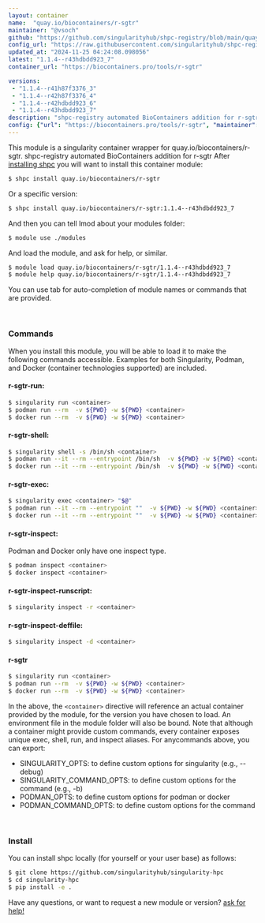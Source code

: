 ```yaml
---
layout: container
name:  "quay.io/biocontainers/r-sgtr"
maintainer: "@vsoch"
github: "https://github.com/singularityhub/shpc-registry/blob/main/quay.io/biocontainers/r-sgtr/container.yaml"
config_url: "https://raw.githubusercontent.com/singularityhub/shpc-registry/main/quay.io/biocontainers/r-sgtr/container.yaml"
updated_at: "2024-11-25 04:24:08.098056"
latest: "1.1.4--r43hdbdd923_7"
container_url: "https://biocontainers.pro/tools/r-sgtr"

versions:
 - "1.1.4--r41h87f3376_3"
 - "1.1.4--r42h87f3376_4"
 - "1.1.4--r42hdbdd923_6"
 - "1.1.4--r43hdbdd923_7"
description: "shpc-registry automated BioContainers addition for r-sgtr"
config: {"url": "https://biocontainers.pro/tools/r-sgtr", "maintainer": "@vsoch", "description": "shpc-registry automated BioContainers addition for r-sgtr", "latest": {"1.1.4--r43hdbdd923_7": "sha256:c33b0ae22e34c4e704f780059554ae9f3131f0b7cc457629b8a8299516db13d4"}, "tags": {"1.1.4--r41h87f3376_3": "sha256:7e1fd32eed4791e3467a5dee6917694b9f49b8149f5b4dddec0a28a515e5a9b1", "1.1.4--r42h87f3376_4": "sha256:d468226b192eff5e805cfc6aeeec4ad7fb523dcb03f9f0b3efb370deaa006748", "1.1.4--r42hdbdd923_6": "sha256:11cc1c1339ef77c123a288c0cfe3d4747f729498cf6e28d764a1aadf1b4141fd", "1.1.4--r43hdbdd923_7": "sha256:c33b0ae22e34c4e704f780059554ae9f3131f0b7cc457629b8a8299516db13d4"}, "docker": "quay.io/biocontainers/r-sgtr"}
---
```


This module is a singularity container wrapper for quay.io/biocontainers/r-sgtr.
shpc-registry automated BioContainers addition for r-sgtr
After [installing shpc](#install) you will want to install this container module:


```bash
$ shpc install quay.io/biocontainers/r-sgtr
```

Or a specific version:

```bash
$ shpc install quay.io/biocontainers/r-sgtr:1.1.4--r43hdbdd923_7
```

And then you can tell lmod about your modules folder:

```bash
$ module use ./modules
```

And load the module, and ask for help, or similar.

```bash
$ module load quay.io/biocontainers/r-sgtr/1.1.4--r43hdbdd923_7
$ module help quay.io/biocontainers/r-sgtr/1.1.4--r43hdbdd923_7
```

You can use tab for auto-completion of module names or commands that are provided.

<br>

### Commands

When you install this module, you will be able to load it to make the following commands accessible.
Examples for both Singularity, Podman, and Docker (container technologies supported) are included.

#### r-sgtr-run:

```bash
$ singularity run <container>
$ podman run --rm  -v ${PWD} -w ${PWD} <container>
$ docker run --rm  -v ${PWD} -w ${PWD} <container>
```

#### r-sgtr-shell:

```bash
$ singularity shell -s /bin/sh <container>
$ podman run --it --rm --entrypoint /bin/sh  -v ${PWD} -w ${PWD} <container>
$ docker run --it --rm --entrypoint /bin/sh  -v ${PWD} -w ${PWD} <container>
```

#### r-sgtr-exec:

```bash
$ singularity exec <container> "$@"
$ podman run --it --rm --entrypoint ""  -v ${PWD} -w ${PWD} <container> "$@"
$ docker run --it --rm --entrypoint ""  -v ${PWD} -w ${PWD} <container> "$@"
```

#### r-sgtr-inspect:

Podman and Docker only have one inspect type.

```bash
$ podman inspect <container>
$ docker inspect <container>
```

#### r-sgtr-inspect-runscript:

```bash
$ singularity inspect -r <container>
```

#### r-sgtr-inspect-deffile:

```bash
$ singularity inspect -d <container>
```



#### r-sgtr

```bash
$ singularity run <container>
$ podman run --rm  -v ${PWD} -w ${PWD} <container>
$ docker run --rm  -v ${PWD} -w ${PWD} <container>
```


In the above, the `<container>` directive will reference an actual container provided
by the module, for the version you have chosen to load. An environment file in the
module folder will also be bound. Note that although a container
might provide custom commands, every container exposes unique exec, shell, run, and
inspect aliases. For anycommands above, you can export:

 - SINGULARITY_OPTS: to define custom options for singularity (e.g., --debug)
 - SINGULARITY_COMMAND_OPTS: to define custom options for the command (e.g., -b)
 - PODMAN_OPTS: to define custom options for podman or docker
 - PODMAN_COMMAND_OPTS: to define custom options for the command

<br>

### Install

You can install shpc locally (for yourself or your user base) as follows:

```bash
$ git clone https://github.com/singularityhub/singularity-hpc
$ cd singularity-hpc
$ pip install -e .
```

Have any questions, or want to request a new module or version? [ask for help!](https://github.com/singularityhub/singularity-hpc/issues)